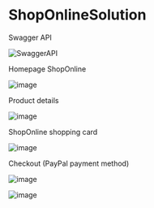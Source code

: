 # ShopOnlineSolution

Swagger API

![SwaggerAPI](https://github.com/Mollivex/ShopOnlineApp/assets/108339772/e708b05e-bba2-4153-b8f0-f30c79074122)

Homepage ShopOnline

![image](https://github.com/Mollivex/ShopOnlineApp/assets/108339772/e176a899-bef9-4f15-b2fb-654901829aa3)

Product details

![image](https://github.com/Mollivex/ShopOnlineApp/assets/108339772/5cbd2c40-d0fc-4760-9e69-96805bb4e17a)

ShopOnline shopping card

![image](https://github.com/Mollivex/ShopOnlineApp/assets/108339772/c795e139-88d5-4295-9417-6cd2cb28bc06)

Checkout (PayPal payment method)

![image](https://github.com/Mollivex/ShopOnlineApp/assets/108339772/790c4273-09d0-4c6e-a452-ca621264cde9)

![image](https://github.com/Mollivex/ShopOnlineApp/assets/108339772/39fef138-1ec1-49b7-83a0-96302a651ec6)



